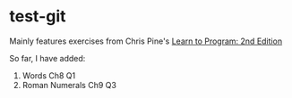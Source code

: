 test-git
========

Mainly features exercises from Chris Pine's <a href = "https://pine.fm/LearnToProgram/"> Learn to Program: 2nd Edition </a>

So far, I have added: 
1. Words Ch8 Q1 
2. Roman Numerals Ch9 Q3
